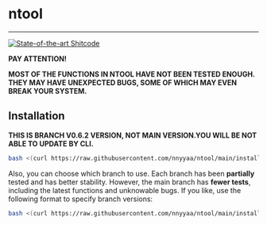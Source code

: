 # ntool

---

[![State-of-the-art Shitcode](https://img.shields.io/static/v1?label=State-of-the-art&message=Shitcode&color=7B5804)](https://github.com/trekhleb/state-of-the-art-shitcode)  

**PAY ATTENTION!**  

**MOST OF THE FUNCTIONS IN NTOOL HAVE NOT BEEN TESTED ENOUGH. THEY MAY HAVE UNEXPECTED BUGS, SOME OF WHICH MAY EVEN BREAK YOUR SYSTEM.**

## Installation

**THIS IS BRANCH V0.6.2 VERSION, NOT MAIN VERSION.YOU WILL BE NOT ABLE TO UPDATE BY CLI.**

```bash
bash <(curl https://raw.githubusercontent.com/nnyyaa/ntool/main/install) v0.6.2
```

Also, you can choose which branch to use.  Each branch has been **partially** tested and has better stability.  However, the main branch has **fewer tests**, including the latest functions and unknowable bugs.  If you like, use the following format to specify branch versions:  

```bash
bash <(curl https://raw.githubusercontent.com/nnyyaa/ntool/main/install) [BRANCH]

```
